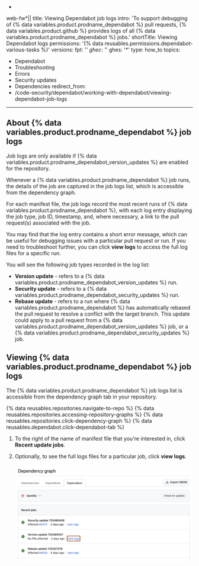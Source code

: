 *
web-fw*||
title: Viewing Dependabot job logs
intro: 'To support debugging of {% data variables.product.prodname_dependabot %} pull requests, {% data variables.product.github %} provides logs of all {% data variables.product.prodname_dependabot %} jobs.'
shortTitle: Viewing Dependabot logs
permissions: '{% data reusables.permissions.dependabot-various-tasks %}'
versions:
  fpt: '*'
  ghec: '*'
  ghes: '*'
type: how_to
topics:
  - Dependabot
  - Troubleshooting
  - Errors
  - Security updates
  - Dependencies
redirect_from:
  - /code-security/dependabot/working-with-dependabot/viewing-dependabot-job-logs
---

## About {% data variables.product.prodname_dependabot %} job logs

Job logs are only available if {% data variables.product.prodname_dependabot_version_updates %} are enabled for the repository.

Whenever a {% data variables.product.prodname_dependabot %} job runs, the details of the job are captured in the job logs list, which is accessible from the dependency graph.

For each manifest file, the job logs record the most recent runs of {% data variables.product.prodname_dependabot %}, with each log entry displaying the job type, job ID, timestamp, and, where necessary, a link to the pull request(s) associated with the job.

You may find that the log entry contains a short error message, which can be useful for debugging issues with a particular pull request or run. If you need to troubleshoot further, you can click **view logs** to access the full log files for a specific run.

You will see the following job types recorded in the log list:
* **Version update** - refers to a {% data variables.product.prodname_dependabot_version_updates %} run.
* **Security update** - refers to a {% data variables.product.prodname_dependabot_security_updates %} run.
* **Rebase update** - refers to a run where {% data variables.product.prodname_dependabot %} has automatically rebased the pull request to resolve a conflict with the target branch. This update could apply to a pull request from a {% data variables.product.prodname_dependabot_version_updates %} job, or a {% data variables.product.prodname_dependabot_security_updates %} job.

## Viewing {% data variables.product.prodname_dependabot %} job logs

The {% data variables.product.prodname_dependabot %} job logs list is accessible from the dependency graph tab in your repository.

{% data reusables.repositories.navigate-to-repo %}
{% data reusables.repositories.accessing-repository-graphs %}
{% data reusables.repositories.click-dependency-graph %}
{% data reusables.dependabot.click-dependabot-tab %}
1. To the right of the name of manifest file that you're interested in, click **Recent update jobs**.
1. Optionally, to see the full logs files for a particular job, click **view logs**.

   ![Screenshot of a Dependabot job log entry for the Gemfile package manager. A button, called "View logs", is highlighted in a dark orange outline.](/assets/images/help/dependabot/dependabot-job-logs.png)
